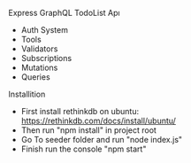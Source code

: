 Express GraphQL TodoList Apı
- Auth System
- Tools
- Validators
- Subscriptions
- Mutations
- Queries

Installition
- First install rethinkdb on ubuntu: https://rethinkdb.com/docs/install/ubuntu/
- Then run "npm install" in project root
- Go To seeder folder and run "node index.js"
- Finish run the console "npm start"
